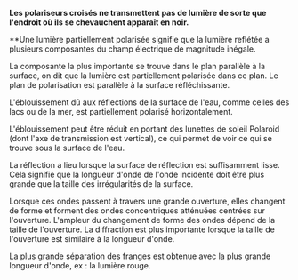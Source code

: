 **Les polariseurs croisés ne transmettent pas de lumière de sorte que l'endroit où ils se chevauchent apparaît en noir.**

**Une lumière partiellement polarisée signifie que la lumière reflétée a plusieurs composantes du champ électrique de magnitude inégale. 

La composante la plus importante se trouve dans le plan parallèle à la surface, on dit que la lumière est partiellement polarisée dans ce plan. Le plan de polarisation est parallèle à la surface réfléchissante. 

L'éblouissement dû aux réflections de la surface de l'eau, comme celles des lacs ou de la mer, est partiellement polarisé horizontalement. 

L'éblouissement peut être réduit en portant des lunettes de soleil Polaroid (dont l'axe de transmission est vertical), ce qui permet de voir ce qui se trouve sous la surface de l'eau.

La réflection a lieu lorsque la surface de réflection est suffisamment lisse. Cela signifie que la longueur d'onde de l'onde incidente doit être plus grande que la taille des irrégularités de la surface.

Lorsque ces ondes passent à travers une grande ouverture, elles changent de forme et forment des ondes concentriques atténuées centrées sur l'ouverture. L'ampleur du changement de forme des ondes dépend de la taille de l'ouverture. La diffraction est plus importante lorsque la taille de l'ouverture est similaire à la longueur d'onde.

La plus grande séparation des franges est obtenue avec la plus grande longueur d'onde, ex : la lumière rouge.